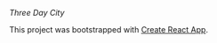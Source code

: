 *Three Day City*

This project was bootstrapped with [Create React App](https://github.com/facebookincubator/create-react-app).

